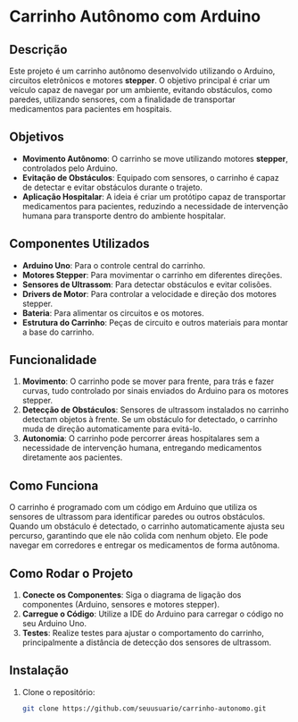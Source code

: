 # Carrinho Autônomo com Arduino

## Descrição

Este projeto é um carrinho autônomo desenvolvido utilizando o Arduino, circuitos eletrônicos e motores **stepper**. O objetivo principal é criar um veículo capaz de navegar por um ambiente, evitando obstáculos, como paredes, utilizando sensores, com a finalidade de transportar medicamentos para pacientes em hospitais.

## Objetivos

- **Movimento Autônomo**: O carrinho se move utilizando motores **stepper**, controlados pelo Arduino.
- **Evitação de Obstáculos**: Equipado com sensores, o carrinho é capaz de detectar e evitar obstáculos durante o trajeto.
- **Aplicação Hospitalar**: A ideia é criar um protótipo capaz de transportar medicamentos para pacientes, reduzindo a necessidade de intervenção humana para transporte dentro do ambiente hospitalar.

## Componentes Utilizados

- **Arduino Uno**: Para o controle central do carrinho.
- **Motores Stepper**: Para movimentar o carrinho em diferentes direções.
- **Sensores de Ultrassom**: Para detectar obstáculos e evitar colisões.
- **Drivers de Motor**: Para controlar a velocidade e direção dos motores stepper.
- **Bateria**: Para alimentar os circuitos e os motores.
- **Estrutura do Carrinho**: Peças de circuito e outros materiais para montar a base do carrinho.

## Funcionalidade

1. **Movimento**: O carrinho pode se mover para frente, para trás e fazer curvas, tudo controlado por sinais enviados do Arduino para os motores stepper.
2. **Detecção de Obstáculos**: Sensores de ultrassom instalados no carrinho detectam objetos à frente. Se um obstáculo for detectado, o carrinho muda de direção automaticamente para evitá-lo.
3. **Autonomia**: O carrinho pode percorrer áreas hospitalares sem a necessidade de intervenção humana, entregando medicamentos diretamente aos pacientes.

## Como Funciona

O carrinho é programado com um código em Arduino que utiliza os sensores de ultrassom para identificar paredes ou outros obstáculos. Quando um obstáculo é detectado, o carrinho automaticamente ajusta seu percurso, garantindo que ele não colida com nenhum objeto. Ele pode navegar em corredores e entregar os medicamentos de forma autônoma.

## Como Rodar o Projeto

1. **Conecte os Componentes**: Siga o diagrama de ligação dos componentes (Arduino, sensores e motores stepper).
2. **Carregue o Código**: Utilize a IDE do Arduino para carregar o código no seu Arduino Uno.
3. **Testes**: Realize testes para ajustar o comportamento do carrinho, principalmente a distância de detecção dos sensores de ultrassom.

## Instalação

1. Clone o repositório:
   ```bash
   git clone https://github.com/seuusuario/carrinho-autonomo.git
